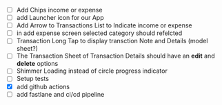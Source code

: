 - [ ] Add Chips income or expense
- [ ] add Launcher icon for our App
- [ ] Add Arrow to Transactions List to Indicate income or expense
- [ ] in add expense screen selected category should refelcted
- [ ] Transaction Long Tap to display transction Note and Details (model sheet?)
- [ ] The Transaction Sheet of Transaction Details should have an **edit** and **delete** options
- [ ] Shimmer Loading instead of circle progress indicator
- [ ] Setup tests
- [X] add github actions
- [ ] add fastlane and ci/cd pipeline
